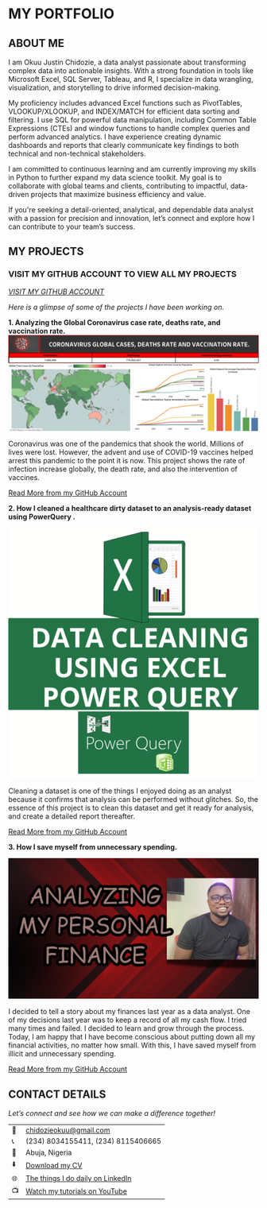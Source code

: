 # MY PORTFOLIO
<!--Section 1: Introduce yourself -->

## ABOUT ME

I am Okuu Justin Chidozie, a data analyst passionate about transforming complex data into actionable insights. With a strong foundation in tools like Microsoft Excel, SQL Server, Tableau, and R, I specialize in data wrangling, visualization, and storytelling to drive informed decision-making.

My proficiency includes advanced Excel functions such as PivotTables, VLOOKUP/XLOOKUP, and INDEX/MATCH for efficient data sorting and filtering. I use SQL for powerful data manipulation, including Common Table Expressions (CTEs) and window functions to handle complex queries and perform advanced analytics. I have experience creating dynamic dashboards and reports that clearly communicate key findings to both technical and non-technical stakeholders.

I am committed to continuous learning and am currently improving my skills in Python to further expand my data science toolkit. My goal is to collaborate with global teams and clients, contributing to impactful, data-driven projects that maximize business efficiency and value.

If you're seeking a detail-oriented, analytical, and dependable data analyst with a passion for precision and innovation, let’s connect and explore how I can contribute to your team’s success.
  


<!--Section 2: List 3-4 key projects-->
## MY PROJECTS 

### VISIT MY GITHUB ACCOUNT TO VIEW ALL MY PROJECTS  

*[VISIT MY GITHUB ACCOUNT](https://github.com/okuujustin)*

*Here is a glimpse of some of the projects I have been working on.*


**1.  Analyzing the Global Coronavirus case rate, deaths rate, and vaccination rate.**
![image](covid-19-dashboard.png)


Coronavirus was one of the pandemics that shook the world. Millions of lives were lost. 
However, the advent and use of COVID-19 vaccines helped arrest this pandemic to the point it is now.
This project shows the rate of infection increase globally, the death rate, and also the intervention of vaccines.


[Read More from my GitHub Account](https://github.com/okuujustin/SQL-EDA-on-Coronavirus-Deathrate-and-Vaccinationimpact)

**2.  How I cleaned a healthcare dirty dataset to an analysis-ready dataset using PowerQuery .**

![image](powerquery_project.png)

Cleaning a dataset is one of the things I enjoyed doing as an analyst because it confirms that analysis can be performed without glitches. So, the essence of this project is to clean this dataset and get it ready for analysis, and create a detailed report thereafter.

[Read More from my GitHub Account](https://github.com/okuujustin/Data_Cleaning_Using_Excel_and_PowerQuery)



**3.  How I save myself from unnecessary spending.**

![image](myfinance.png)

I decided to tell a story about my finances last year as a data analyst.
One of my decisions last year was to keep a record of all my cash flow. I tried many times and failed. I decided to learn and grow through the process. Today, I am happy that I have become conscious about putting down all my financial activities, no matter how small. With this, I have saved myself from illicit and unnecessary spending.


[Read More from my GitHub Account](https://github.com/okuujustin/myfinancial_statement_analysis_Sept-Dec2024/edit/main/README.md)




## CONTACT DETAILS

*Let’s connect and see how we can make a difference together!*
<table>
  <tbody>
    <tr>
      <td>📧</td>
      <td><a href="mailto:chidozieokuu@gmail.com">chidozieokuu@gmail.com</a></td>
    </tr>
    <tr>
      <td>📞</td>
      <td>(234) 8034155411, (234) 8115406665 </td>
    </tr>
    <tr>
      <td>📍</td>
      <td>Abuja, Nigeria</td>
    </tr>
    <tr>
      <td>⬇️</td>
      <td><a href="okuujustin.cv.pdf">Download my CV</a></td>
    </tr>
    <tr>
      <td>🌐</td>
      <td><a href="https://www.linkedin.com/in/justinokuu/">The things I do daily on LinkedIn</a></td>
    </tr>
    <tr>
      <td>📺</td>
      <td><a href="https://www.youtube.com/channel/UCOL_IFYbJo-j-P3UC_8cnSA?sub_confirmation=1">Watch my tutorials on YouTube</a></td>
    </tr>
  </tbody>
</table>

   








